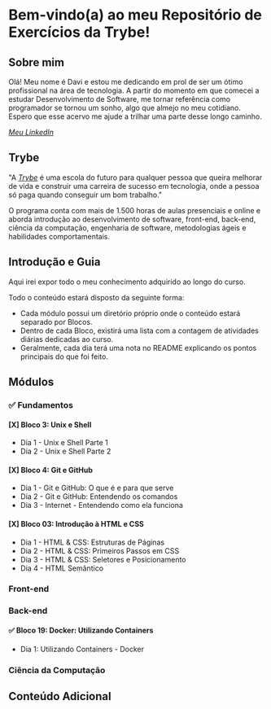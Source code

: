 # Bem-vindo(a) ao meu Repositório de Exercícios da Trybe!

## Sobre mim

Olá! Meu nome é Davi e estou me dedicando em prol de ser um ótimo profissional na área de tecnologia. A partir do momento em que comecei a estudar Desenvolvimento de Software,  me tornar referência como programador se tornou um sonho, algo que almejo no meu cotidiano. Espero que esse acervo me ajude a trilhar uma parte desse longo caminho.

_[Meu LinkedIn](https://www.linkedin.com/in/dvfreitas/)_

## Trybe

"A _[Trybe](https://www.betrybe.com)_ é uma escola do futuro para qualquer pessoa que queira melhorar de vida e construir uma carreira de sucesso em tecnologia, onde a pessoa só paga quando conseguir um bom trabalho."

O programa conta com mais de 1.500 horas de aulas presenciais e online e aborda introdução ao desenvolvimento de software, front-end, back-end, ciência da computação, engenharia de software, metodologias ágeis e habilidades comportamentais.

## Introdução e Guia

Aqui irei expor todo o meu conhecimento adquirido ao longo do curso.

Todo o conteúdo estará disposto da seguinte forma:
  * Cada módulo possui um diretório próprio onde o conteúdo estará separado por Blocos.
  * Dentro de cada Bloco, existirá uma lista com a contagem de atividades diárias dedicadas ao curso.
  * Geralmente, cada dia terá uma nota no README explicando os pontos principais do que foi feito.

## Módulos

### :white_check_mark: Fundamentos
  
  #### [X] Bloco 3: Unix e Shell
  * Dia 1 - Unix e Shell Parte 1
  * Dia 2 - Unix e Shell Parte 2
  
  #### [X] Bloco 4: Git e GitHub
  * Dia 1 - Git e GitHub: O que é e para que serve
  * Dia 2 - Git e GitHub: Entendendo os comandos
  * Dia 3 - Internet - Entendendo como ela funciona
  
  #### [X] Bloco 03: Introdução à HTML e CSS
  * Dia 1 - HTML & CSS: Estruturas de Páginas
  * Dia 2 - HTML & CSS: Primeiros Passos em CSS
  * Dia 3 - HTML & CSS: Seletores e Posicionamento
  * Dia 4 - HTML Semântico
  
### Front-end

### Back-end
  
  #### :white_check_mark: Bloco 19: Docker: Utilizando Containers
  * Dia 1: Utilizando Containers - Docker

### Ciência da Computação

## Conteúdo Adicional ##
